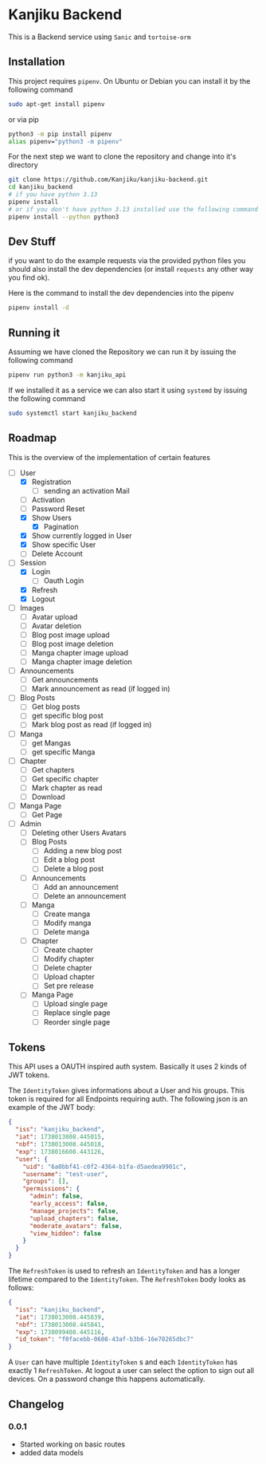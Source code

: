 # Kanjiku Backend

This is a Backend service using `Sanic` and `tortoise-orm`

## Installation

This project requires `pipenv`.
On Ubuntu or Debian you can install it by the following command

``` bash
sudo apt-get install pipenv
```
or via pip

``` bash
python3 -m pip install pipenv
alias pipenv="python3 -m pipenv"
```

For the next step we want to clone the repository and change into it's directory

``` bash
git clone https://github.com/Kanjiku/kanjiku-backend.git
cd kanjiku_backend
# if you have python 3.13
pipenv install
# or if you don't have python 3.13 installed use the following command to use your currently installed python3
pipenv install --python python3
```
## Dev Stuff

if you want to do the example requests via the provided python files you should also install the dev dependencies
(or install `requests` any other way you find ok).

Here is the command to install the dev dependencies into the pipenv

```bash
pipenv install -d
```

## Running it

Assuming we have cloned the Repository we can run it by issuing the following command

``` bash
pipenv run python3 -m kanjiku_api
```

If we installed it as a service we can also start it using `systemd` by issuing the following command
``` bash
sudo systemctl start kanjiku_backend
```
## Roadmap
This is the overview of the implementation of certain features

* [ ] User
  * [x] Registration
    * [ ] sending an activation Mail
  * [ ] Activation
  * [ ] Password Reset
  * [x] Show Users
    * [x] Pagination
  * [x] Show currently logged in User
  * [x] Show specific User
  * [ ] Delete Account
* [ ] Session
  * [x] Login
    * [ ] Oauth Login
  * [x] Refresh
  * [x] Logout
* [ ] Images
  * [ ] Avatar upload
  * [ ] Avatar deletion
  * [ ] Blog post image upload
  * [ ] Blog post image deletion
  * [ ] Manga chapter image upload
  * [ ] Manga chapter image deletion
* [ ] Announcements
  * [ ] Get announcements
  * [ ] Mark announcement as read (if logged in)
* [ ] Blog Posts
  * [ ] Get blog posts
  * [ ] get specific blog post
  * [ ] Mark blog post as read (if logged in)
* [ ] Manga
  * [ ] get Mangas
  * [ ] get specific Manga
* [ ] Chapter
  * [ ] Get chapters
  * [ ] Get specific chapter
  * [ ] Mark chapter as read
  * [ ] Download
* [ ] Manga Page
  * [ ] Get Page
* [ ] Admin
  * [ ] Deleting other Users Avatars
  * [ ] Blog Posts
    * [ ] Adding a new blog post
    * [ ] Edit a blog post
    * [ ] Delete a blog post
  * [ ] Announcements
    * [ ] Add an announcement
    * [ ] Delete an announcement
  * [ ] Manga
    * [ ] Create manga
    * [ ] Modify manga
    * [ ] Delete manga
  * [ ] Chapter
    * [ ] Create chapter
    * [ ] Modify chapter
    * [ ] Delete chapter
    * [ ] Upload chapter
    * [ ] Set pre release
  * [ ] Manga Page
    * [ ] Upload single page
    * [ ] Replace single page
    * [ ] Reorder single page

## Tokens
This API uses a OAUTH inspired auth system. Basically it uses 2 kinds of JWT tokens.

The `IdentityToken` gives informations about a User and his groups. This token is required for all Endpoints requiring auth.
The following json is an example of the JWT body:
```json
{
  "iss": "kanjiku_backend",
  "iat": 1738013008.445015,
  "nbf": 1738013008.445018,
  "exp": 1738016608.443126,
  "user": {
    "uid": "6a0bbf41-c0f2-4364-b1fa-d5aedea9901c",
    "username": "test-user",
    "groups": [],
    "permissions": {
      "admin": false,
      "early_access": false,
      "manage_projects": false,
      "upload_chapters": false,
      "moderate_avatars": false,
      "view_hidden": false
    }
  }
}
```

The `RefreshToken` is used to refresh an `IdentityToken` and has a longer lifetime compared to the `IdentityToken`. The `RefreshToken` body looks as follows:
```json
{
  "iss": "kanjiku_backend",
  "iat": 1738013008.445839,
  "nbf": 1738013008.445841,
  "exp": 1738099408.445116,
  "id_token": "f0facebb-0608-43af-b3b6-16e70265dbc7"
}
```

A `User` can have multiple `IdentityToken` s and each `IdentityToken` has exactly 1 `RefreshToken`. At logout a user can select the option to sign out all devices. On a password change this happens automatically.

## Changelog

### 0.0.1
* Started working on basic routes
* added data models